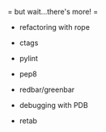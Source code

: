 = but wait...there's more! =

* refactoring with rope

* ctags

* pylint

* pep8

* redbar/greenbar

* debugging with PDB

* retab
